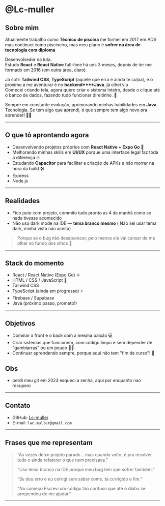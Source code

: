 # @Lc-muller

## Sobre mim
Atualmente trabalho como **Técnico de piscina** me formei em 2017 em ADS mas continuei como piscineiro, mas meu plano é **sofrer na área de tecnologia com diploma**

Desenvolvedor na luta.  
Estudo **React** e **React Native** full-time há uns 3 meses, depois de ter me formado em 2016 (em outra área, claro).  


Já sofri **Tailwind CSS**, **TypeScript** (aquele que erra e ainda te culpa), e o proximo a me aventurar é no **backend****Java**. já olhei viu  
Comecei criando tela, agora quero criar o sistema inteiro, desde o clique até o banco de dados, fazendo tudo funcionar direitinho. 🚀

Sempre em constante evolução, aprimorando minhas habilidades em **Java** Tecnologia. Se tem algo que aprendi, é que sempre tem algo novo pra aprender! 👨‍💻

---

## O que tô aprontando agora

- Desenvolvendo projetos próprios com **React Native + Expo Go** 📱
- Melhorando minhas skills em **UI/UX** porque uma interface legal faz toda a diferença 🔥
- Estudando **Capacitor** para facilitar a criação de APKs e não morrer na hora da build 🛠️
- Express
- Node.js
---

## Realidades


- Fico puto com projeto, commito tudo pronto as 4 da manhã como se nada tivesse acontecido  
- Não uso dark mode na IDE — **tema branco mesmo**  ( Não sei usar tema dark, minha vista não aceita) 
> Porque se o bug não desaparecer, pelo menos ele vai cansar de me olhar no fundo dos olhos 👀

---

## Stack do momento

- React / React Native (Expo Go) ⚛️
- HTML / CSS / JavaScript 🎨
- Tailwind CSS
- TypeScript (ainda em progresso) ⚡
- Firebase / Supabase
- Java (próximo passo, prometo!)

---

## Objetivos

- Dominar o front e o back com a mesma paixão 💻
- Criar sistemas que funcionem, com código limpo e sem depender de "gambiarras" ou um pouco 🙅‍♂️
- Continuar aprendendo sempre, porque aqui não tem "fim de curso"! 🔄

## Obs
- perdi meu git em 2023 esqueci a senha, aqui por enquanto nao recupero 
---

## Contato

- GitHub: [Lc-muller](https://github.com/Lc-muller)
- E-mail: `lwc.muller@gmail.com`


---

## Frases que me representam

> “Às vezes deixo projeto parado... mas quando volto, é pra resolver tudo e ainda refatorar o que nem precisava.”  
>  
> “Uso tema branco na IDE porque meu bug tem que sofrer também.”  
>  
> “Se deu erro e eu corrigi sem saber como, tá corrigido e fim.” 
>
> "No começo Escrevi um código tão confuso que até o diabo se arrependeu de me ajudar."
---

<!---
Lc-muller/Lc-muller — Esse README aparece aqui porque o GitHub reconhece um dev que sabe equilibrar código e bom humor.
--->
